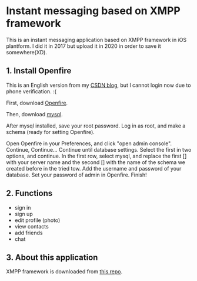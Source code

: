 # Instant messaging based on XMPP framework
 This is an instant messaging application based on XMPP framework in iOS plantform. I did it in 2017 but upload it in 2020 in order to save it somewhere(XD).
 ## 1. Install Openfire
 This is an English version from my [CSDN blog](https://blog.csdn.net/AchildFromBUAA/article/details/50975727), but I cannot login now due to phone verification. :( 

 First, download [Openfire](http://www.igniterealtime.org/downloads/index.jsp).

 Then, download [mysql](http://dev.mysql.com/downloads/mysql/).

After mysql installed, save your root password. Log in as root, and make a schema (ready for setting Openfire).

Open Openfire in your Preferences, and click "open admin console". Continue, Continue... Continue until database settings. Select the first in two options, and continue. In the first row, select mysql, and replace the first [] with your server name and the second [] with the name of the schema we created before in the tried tow. Add the username and password of your database. Set your password of admin in Openfire. Finish!
## 2. Functions
* sign in
* sign up
* edit profile (photo)
* view contacts
* add friends
* chat

## 3. About this application
XMPP framework is downloaded from [this repo](https://github.com/robbiehanson/XMPPFramework).
